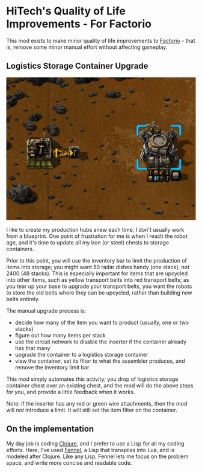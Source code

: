 # HiTech's Quality of Life Improvements - For Factorio

This mod exists to make minor quality of life improvements to
[Factorio](https://www.factorio.com/) - that is, remove some minor
manual effort without affecting gameplay.

## Logistics Storage Container Upgrade

![Upgrade Animation](images/container-upgrade.gif)

I like to create my production hubs anew each time, I don't usually work from a blueprint.
One point of frustration for me is when I reach the robot age, and it's time to update all my
iron (or steel) chests to storage containers.

Prior to this point, you will use the inventory bar to limit the production of items into storage;
you might want 50 radar dishes handy (one stack), not 2400 (48 stacks). 
This is especially important for items that are upcycled into other items, such as yellow transport belts
into red transport belts; as you tear up your base to upgrade your transport belts, you want the robots
to store the old belts where they can be upcycled, rather than building new belts entirely.

The manual upgrade process is:
- decide how many of the item you want to product (usually, one or two stacks)
- figure out how many items per stack
- use the circuit network to disable the inserter if the container already has that many
- upgrade the container to a logistics storage container
- view the container, set its filter to what the assembler produces, and remove the inventory limit bar

This mod simply automates this activity; you drop of logistics storage container chest over
an existing chest, and the mod will do the above steps for you, and provide a little feedback when it works.

Note: if the inserter has any red or green wire attachments, then the mod will _not_ introduce
a limit. It will still set the item filter on the container.

## On the implementation

My day job is coding [Clojure](http://clojure.org), and I prefer to use a Lisp for all my coding efforts.
Here, I've used [Fennel](https://fennel-lang.org/), a Lisp that transpiles into Lua,
and is modeled after Clojure. Like any Lisp,
Fennel lets me focus on the problem space, and write more concise and readable code.


